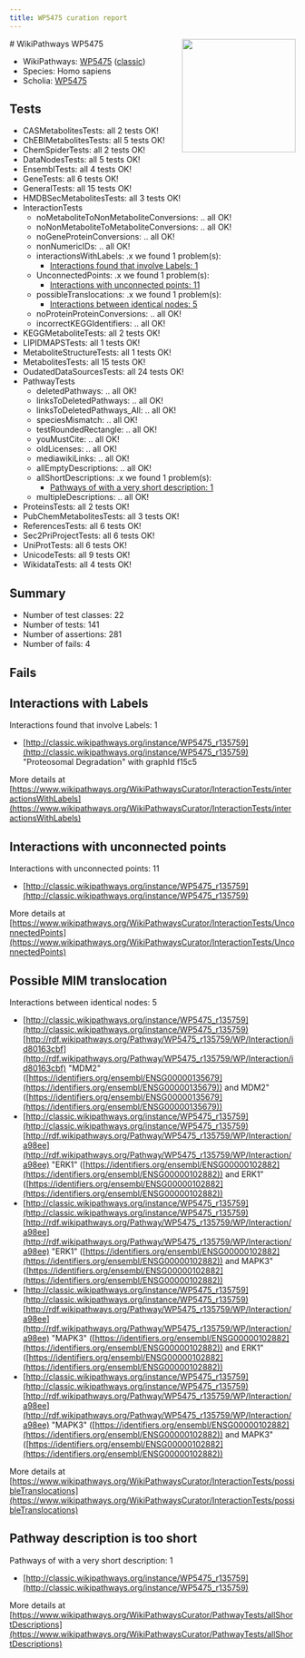 ```yaml
---
title: WP5475 curation report
---
```


<img style="float: right; width: 200px" src="https://upload.wikimedia.org/wikipedia/commons/thumb/8/83/Wplogo_with_text_500.png/640px-Wplogo_with_text_500.png" />
# WikiPathways WP5475

* WikiPathways: [WP5475](https://wikipathways.org/pathways/WP5475) ([classic](https://classic.wikipathways.org/instance/WP5475))
* Species: Homo sapiens
* Scholia: [WP5475](https://scholia.toolforge.org/wikipathways/WP5475)
## Tests
* CASMetabolitesTests: all 2 tests OK!
* ChEBIMetabolitesTests: all 5 tests OK!
* ChemSpiderTests: all 2 tests OK!
* DataNodesTests: all 5 tests OK!
* EnsemblTests: all 4 tests OK!
* GeneTests: all 6 tests OK!
* GeneralTests: all 15 tests OK!
* HMDBSecMetabolitesTests: all 3 tests OK!
* InteractionTests
    * noMetaboliteToNonMetaboliteConversions: .. all OK!
    * noNonMetaboliteToMetaboliteConversions: .. all OK!
    * noGeneProteinConversions: .. all OK!
    * nonNumericIDs: .. all OK!
    * interactionsWithLabels: .x we found 1 problem(s):
        * [Interactions found that involve Labels: 1](#630d2678)
    * UnconnectedPoints: .x we found 1 problem(s):
        * [Interactions with unconnected points: 11](#7f1d4078)
    * possibleTranslocations: .x we found 1 problem(s):
        * [Interactions between identical nodes: 5](#1c11820a)
    * noProteinProteinConversions: .. all OK!
    * incorrectKEGGIdentifiers: .. all OK!
* KEGGMetaboliteTests: all 2 tests OK!
* LIPIDMAPSTests: all 1 tests OK!
* MetaboliteStructureTests: all 1 tests OK!
* MetabolitesTests: all 15 tests OK!
* OudatedDataSourcesTests: all 24 tests OK!
* PathwayTests
    * deletedPathways: .. all OK!
    * linksToDeletedPathways: .. all OK!
    * linksToDeletedPathways_All: .. all OK!
    * speciesMismatch: .. all OK!
    * testRoundedRectangle: .. all OK!
    * youMustCite: .. all OK!
    * oldLicenses: .. all OK!
    * mediawikiLinks: .. all OK!
    * allEmptyDescriptions: .. all OK!
    * allShortDescriptions: .x we found 1 problem(s):
        * [Pathways of with a very short description: 1](#9b455f1f)
    * multipleDescriptions: .. all OK!
* ProteinsTests: all 2 tests OK!
* PubChemMetabolitesTests: all 3 tests OK!
* ReferencesTests: all 6 tests OK!
* Sec2PriProjectTests: all 6 tests OK!
* UniProtTests: all 6 tests OK!
* UnicodeTests: all 9 tests OK!
* WikidataTests: all 4 tests OK!


## Summary

* Number of test classes: 22
* Number of tests: 141
* Number of assertions: 281
* Number of fails: 4

## Fails

<a name="630d2678" />

## Interactions with Labels

Interactions found that involve Labels: 1

* [http://classic.wikipathways.org/instance/WP5475_r135759](http://classic.wikipathways.org/instance/WP5475_r135759) "Proteosomal Degradation" with graphId f15c5


More details at [https://www.wikipathways.org/WikiPathwaysCurator/InteractionTests/interactionsWithLabels](https://www.wikipathways.org/WikiPathwaysCurator/InteractionTests/interactionsWithLabels)

<a name="7f1d4078" />

## Interactions with unconnected points

Interactions with unconnected points: 11

* [http://classic.wikipathways.org/instance/WP5475_r135759](http://classic.wikipathways.org/instance/WP5475_r135759)


More details at [https://www.wikipathways.org/WikiPathwaysCurator/InteractionTests/UnconnectedPoints](https://www.wikipathways.org/WikiPathwaysCurator/InteractionTests/UnconnectedPoints)

<a name="1c11820a" />

## Possible MIM translocation

Interactions between identical nodes: 5

* [http://classic.wikipathways.org/instance/WP5475_r135759](http://classic.wikipathways.org/instance/WP5475_r135759) [http://rdf.wikipathways.org/Pathway/WP5475_r135759/WP/Interaction/id80163cbf](http://rdf.wikipathways.org/Pathway/WP5475_r135759/WP/Interaction/id80163cbf) "MDM2" ([https://identifiers.org/ensembl/ENSG00000135679](https://identifiers.org/ensembl/ENSG00000135679)) and 
MDM2" ([https://identifiers.org/ensembl/ENSG00000135679](https://identifiers.org/ensembl/ENSG00000135679))
* [http://classic.wikipathways.org/instance/WP5475_r135759](http://classic.wikipathways.org/instance/WP5475_r135759) [http://rdf.wikipathways.org/Pathway/WP5475_r135759/WP/Interaction/a98ee](http://rdf.wikipathways.org/Pathway/WP5475_r135759/WP/Interaction/a98ee) "ERK1" ([https://identifiers.org/ensembl/ENSG00000102882](https://identifiers.org/ensembl/ENSG00000102882)) and 
ERK1" ([https://identifiers.org/ensembl/ENSG00000102882](https://identifiers.org/ensembl/ENSG00000102882))
* [http://classic.wikipathways.org/instance/WP5475_r135759](http://classic.wikipathways.org/instance/WP5475_r135759) [http://rdf.wikipathways.org/Pathway/WP5475_r135759/WP/Interaction/a98ee](http://rdf.wikipathways.org/Pathway/WP5475_r135759/WP/Interaction/a98ee) "ERK1" ([https://identifiers.org/ensembl/ENSG00000102882](https://identifiers.org/ensembl/ENSG00000102882)) and 
MAPK3" ([https://identifiers.org/ensembl/ENSG00000102882](https://identifiers.org/ensembl/ENSG00000102882))
* [http://classic.wikipathways.org/instance/WP5475_r135759](http://classic.wikipathways.org/instance/WP5475_r135759) [http://rdf.wikipathways.org/Pathway/WP5475_r135759/WP/Interaction/a98ee](http://rdf.wikipathways.org/Pathway/WP5475_r135759/WP/Interaction/a98ee) "MAPK3" ([https://identifiers.org/ensembl/ENSG00000102882](https://identifiers.org/ensembl/ENSG00000102882)) and 
ERK1" ([https://identifiers.org/ensembl/ENSG00000102882](https://identifiers.org/ensembl/ENSG00000102882))
* [http://classic.wikipathways.org/instance/WP5475_r135759](http://classic.wikipathways.org/instance/WP5475_r135759) [http://rdf.wikipathways.org/Pathway/WP5475_r135759/WP/Interaction/a98ee](http://rdf.wikipathways.org/Pathway/WP5475_r135759/WP/Interaction/a98ee) "MAPK3" ([https://identifiers.org/ensembl/ENSG00000102882](https://identifiers.org/ensembl/ENSG00000102882)) and 
MAPK3" ([https://identifiers.org/ensembl/ENSG00000102882](https://identifiers.org/ensembl/ENSG00000102882))


More details at [https://www.wikipathways.org/WikiPathwaysCurator/InteractionTests/possibleTranslocations](https://www.wikipathways.org/WikiPathwaysCurator/InteractionTests/possibleTranslocations)

<a name="9b455f1f" />

## Pathway description is too short

Pathways of with a very short description: 1

* [http://classic.wikipathways.org/instance/WP5475_r135759](http://classic.wikipathways.org/instance/WP5475_r135759)

More details at [https://www.wikipathways.org/WikiPathwaysCurator/PathwayTests/allShortDescriptions](https://www.wikipathways.org/WikiPathwaysCurator/PathwayTests/allShortDescriptions)

